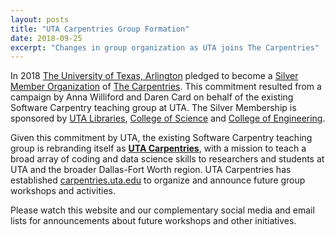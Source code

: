 ```yaml
---
layout: posts
title: "UTA Carpentries Group Formation"
date: 2018-09-25
excerpt: "Changes in group organization as UTA joins The Carpentries"
---
```


In 2018 [The University of Texas, Arlington](https://www.uta.edu/uta/) pledged to become a [Silver Member Organization](https://carpentries.org/members/) of [The Carpentries](https://carpentries.org/). This commitment resulted from a campaign by Anna Williford and Daren Card on behalf of the existing Software Carpentry teaching group at UTA. The Silver Membership is sponsored by [UTA Libraries](https://library.uta.edu/), [College of Science](https://www.uta.edu/science/) and [College of Engineering](https://www.uta.edu/engineering/).

Given this commitment by UTA, the existing Software Carpentry teaching group is rebranding itself as [**UTA Carpentries**](https://carpentries.uta.edu), with a mission to teach a broad array of coding and data science skills to researchers and students at UTA and the broader Dallas-Fort Worth region. UTA Carpentries has established [carpentries.uta.edu](https://carpentries.uta.edu) to organize and announce future group workshops and activities.

Please watch this website and our complementary social media and email lists for announcements about future workshops and other initiatives.
